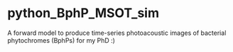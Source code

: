 # python_BphP_MSOT_sim
A forward model to produce time-series photoacoustic images of bacterial phytochromes (BphPs) for my PhD :)
